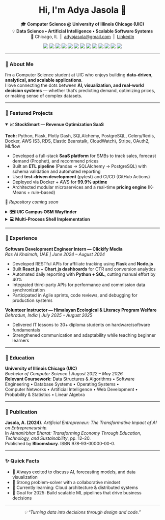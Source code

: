 <h1 align="center">Hi, I'm Adya Jasola 👋</h1>

<p align="center">
🎓 <b>Computer Science @ University of Illinois Chicago (UIC)</b><br>
💡 <b>Data Science • Artificial Intelligence • Scalable Software Systems</b><br>
📍 Chicago, IL &nbsp;|&nbsp; <a href="mailto:adyajasola@gmail.com">adyajasola@gmail.com</a> &nbsp;|&nbsp; <a href="https://linkedin.com/in/adyajasola">LinkedIn</a>
</p>

<p align="center">
<img src="https://img.shields.io/badge/-Python-3776AB?logo=python&logoColor=white" />
<img src="https://img.shields.io/badge/-C++-00599C?logo=c%2B%2B&logoColor=white" />
<img src="https://img.shields.io/badge/-Java-007396?logo=java&logoColor=white" />
<img src="https://img.shields.io/badge/-JavaScript-F7DF1E?logo=javascript&logoColor=black" />
<img src="https://img.shields.io/badge/-Flask-000000?logo=flask&logoColor=white" />
<img src="https://img.shields.io/badge/-React-61DAFB?logo=react&logoColor=black" />
<img src="https://img.shields.io/badge/-PostgreSQL-336791?logo=postgresql&logoColor=white" />
<img src="https://img.shields.io/badge/-AWS-232F3E?logo=amazonaws&logoColor=white" />
<img src="https://img.shields.io/badge/-Docker-2496ED?logo=docker&logoColor=white" />
<img src="https://img.shields.io/badge/-GitHub_Actions-2088FF?logo=githubactions&logoColor=white" />
<img src="https://img.shields.io/badge/-Pandas-150458?logo=pandas&logoColor=white" />
<img src="https://img.shields.io/badge/-scikit--learn-F7931E?logo=scikitlearn&logoColor=white" />
<img src="https://img.shields.io/badge/-MLflow-0194E2?logo=mlflow&logoColor=white" />
</p>

---

### 🧠 About Me
I’m a Computer Science student at UIC who enjoys building **data-driven, analytical, and scalable applications**.  
I love connecting the dots between **AI, visualization, and real-world decision systems** — whether that’s predicting demand, optimizing prices, or making sense of complex datasets.

---

### 🚀 Featured Projects

<details open>
<summary><b>📈 StockSmart — Revenue Optimization SaaS</b></summary>

**Tech:** Python, Flask, Plotly Dash, SQLAlchemy, PostgreSQL, Celery/Redis, Docker, AWS (S3, RDS, Elastic Beanstalk, CloudWatch), Stripe, OAuth2, MLflow  

- Developed a full-stack **SaaS platform** for SMBs to track sales, forecast demand (Prophet), and recommend prices  
- Built an **ETL pipeline** (Pandas → SQLAlchemy → PostgreSQL) with schema validation and automated reporting  
- Used **test-driven development** (pytest) and CI/CD (GitHub Actions)  
- Deployed via Docker + AWS for **99.9% uptime**  
- Architected modular microservices and a real-time **pricing engine** (K-Means + rule-based)  

🔗 *Repository coming soon*
</details>

<details>
<summary><b>🗺️ UIC Campus OSM Wayfinder</b></summary>

**Tech:** C++, TinyXML2, Dijkstra’s Algorithm  
- Built a CLI navigation tool that computes the **shortest walking routes** across UIC’s campus  
- Parsed OpenStreetMap XML data with TinyXML2  
- Implemented **Dijkstra’s Algorithm** for route optimization  
</details>

<details>
<summary><b>💻 Multi-Process Shell Implementation</b></summary>

**Tech:** C, Linux, System Calls (fork, exec, wait), Pipes  
- Created a Unix-like shell supporting command execution, I/O redirection, and pipelining  
- Used **fork(), execvp(), waitpid()** for process creation and synchronization  
</details>

---

### 💼 Experience

**Software Development Engineer Intern — Clickify Media**  
*Ras Al Khaimah, UAE | June 2024 – August 2024*  
- Developed RESTful APIs for affiliate tracking using **Flask** and **Node.js**  
- Built **React.js + Chart.js dashboards** for CTR and conversion analytics  
- Automated daily reporting with **Python + SQL**, cutting manual effort by 40%  
- Integrated third-party APIs for performance and commission data synchronization  
- Participated in Agile sprints, code reviews, and debugging for production systems  

**Volunteer Instructor — Himalayan Ecological & Literacy Program Welfare**  
*Dehradun, India | July 2025 – August 2025*  
- Delivered IT lessons to 30+ diploma students on hardware/software fundamentals  
- Strengthened communication and adaptability while teaching beginner learners  

---

### 📘 Education
**University of Illinois Chicago (UIC)**  
*Bachelor of Computer Science | August 2022 – May 2026*  
**Relevant Coursework:** Data Structures & Algorithms • Software Engineering • Database Systems • Operating Systems •  
Computer Networks • Artificial Intelligence • Web Development • Probability & Statistics • Linear Algebra

---

### 🧾 Publication
**Jasola, A. (2024).** *Artificial Entrepreneur: The Transformative Impact of AI on Entrepreneurship.*  
In *Atmanirbhar Bharat: Transforming Economy Through Education, Technology, and Sustainability*, pp. 12–20.  
Published by **Bloomsbury**. ISBN 978-93-00000-00-0.

---

### ✨ Quick Facts
- 💬 Always excited to discuss AI, forecasting models, and data visualization  
- 🧩 Strong problem-solver with a collaborative mindset  
- 🧠 Currently learning: Cloud architecture & distributed systems  
- 🎯 Goal for 2025: Build scalable ML pipelines that drive business decisions  

---

<p align="center"><i>💡 “Turning data into decisions through design and code.”</i></p>
